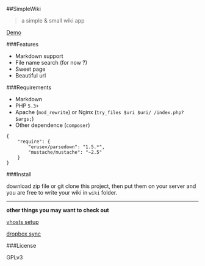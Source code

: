 ##SimpleWiki
>a simple & small wiki app

[Demo](https://demo4simplewiki.herokuapp.com/)

###Features

- Markdown support
- File name search (for now ?)
- Sweet page
- Beautiful url

###Requirements

- Markdown
- PHP `5.3+`
- Apache (`mod_rewrite`) or Nginx (`try_files $uri $uri/ /index.php?$args;`)
- Other dependence (`composer`)

```
{
    "require": {
        "erusev/parsedown": "1.5.*",
        "mustache/mustache": "~2.5"
    }
}
```

###Install

download zip file or git clone this project, then put them on your server and you are free to write your wiki in `wiki` folder.

---

**other things you may want to check out**

[vhosts setup](https://github.com/xuqingfeng/SimpleWiki/wiki/Setup-virtual-host)

[dropbox sync](https://github.com/xuqingfeng/SimpleWiki/wiki/Sync-to-Dropbox-with-symbolic-link)

###License

GPLv3

